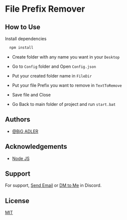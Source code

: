 
# File Prefix Remover





## How to Use

Install dependencies

```bash
  npm install
```

- Create folder with any name you want in your `Desktop`

- Go to `Config` folder and Open `Config.json`

- Put your created folder name in `FileDir`

- Put your file Prefix you want to remove in `TextToRemove`

- Save file and Close

- Go Back to main folder of project and run `start.bat`
## Authors

- [@BiG ADLER](https://www.github.com/BiG-ADLER)


## Acknowledgements

 - [Node JS](https://nodejs.org/en)
## Support

For support, [Send Email](https://mail.google.com/mail/?view=cm&source=mailto&to=bigadler40@gmail.com) or [DM to Me](https://discord.com/users/809903662947893319) in Discord.


## License

[MIT](https://choosealicense.com/licenses/mit/)

